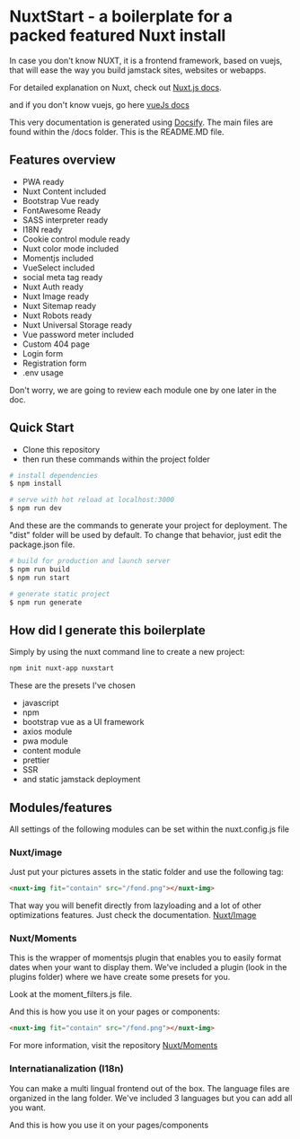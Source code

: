 # NuxtStart - a boilerplate for a packed featured Nuxt install

In case you don't know NUXT, it is a frontend framework, based on vuejs, that will ease the way you build jamstack sites, websites or webapps.

For detailed explanation on Nuxt, check out [Nuxt.js docs](https://nuxtjs.org).

and if you don't know vuejs, go here [vueJs docs](https://vuejs.org)

This very documentation is generated using [Docsify](https://docsify.js.org/). The main files are found within the /docs folder. This is the README.MD file.

## Features overview

- PWA ready
- Nuxt Content included
- Bootstrap Vue ready
- FontAwesome Ready
- SASS interpreter ready
- I18N ready
- Cookie control module ready
- Nuxt color mode included
- Momentjs included
- VueSelect included
- social meta tag ready
- Nuxt Auth ready
- Nuxt Image ready
- Nuxt Sitemap ready
- Nuxt Robots ready
- Nuxt Universal Storage ready
- Vue password meter included
- Custom 404 page
- Login form
- Registration form
- .env usage

Don't worry, we are going to review each module one by one later in the doc.

## Quick Start

- Clone this repository
- then run these commands within the project folder

```bash
# install dependencies
$ npm install

# serve with hot reload at localhost:3000
$ npm run dev
```

And these are the commands to generate your project for deployment. The "dist" folder will be used by default. To change that behavior, just edit the package.json file.

```bash
# build for production and launch server
$ npm run build
$ npm run start

# generate static project
$ npm run generate
```

## How did I generate this boilerplate

Simply by using the nuxt command line to create a new project:

```bash
npm init nuxt-app nuxstart
```

These are the presets I've chosen

- javascript
- npm
- bootstrap vue as a UI framework
- axios module
- pwa module
- content module
- prettier
- SSR
- and static jamstack deployment

## Modules/features

All settings of the following modules can be set within the nuxt.config.js file

### Nuxt/image

Just put your pictures assets in the static folder and use the following tag:

```html
<nuxt-img fit="contain" src="/fond.png"></nuxt-img>
```

That way you will benefit directly from lazyloading and a lot of other optimizations features. Just check the documentation. [Nuxt/Image](https://image.nuxtjs.org/)

### Nuxt/Moments

This is the wrapper of momentsjs plugin that enables you to easily format dates when your want to display them. We've included a plugin (look in the plugins folder) where we have create some presets for you.

Look at the moment_filters.js file.

And this is how you use it on your pages or components:

```html
<nuxt-img fit="contain" src="/fond.png"></nuxt-img>
```

For more information, visit the repository [Nuxt/Moments](https://github.com/nuxt-community/moment-module)

### Internatianalization (I18n)

You can make a multi lingual frontend out of the box. The language files are organized in the lang folder. We've included 3 languages but you can add all you want.

And this is how you use it on your pages/components

```html

```
